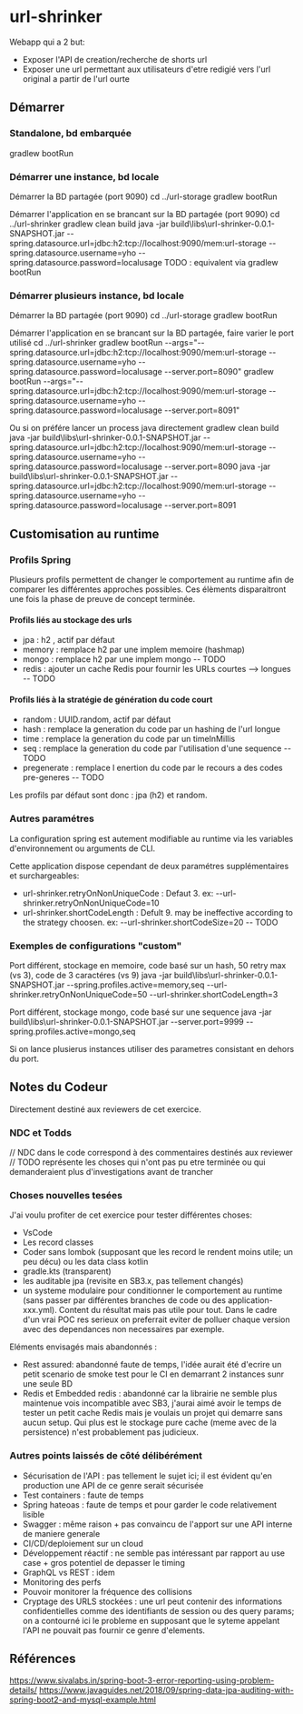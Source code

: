 # url-shrinker

Webapp qui a 2 but:
  * Exposer l'API de creation/recherche de shorts url
  * Exposer une url permettant aux utilisateurs d'etre redigié vers l'url original a partir de l'url ourte


## Démarrer

### Standalone, bd embarquée
gradlew bootRun

### Démarrer une instance, bd locale

Démarrer la BD partagée (port 9090)
    cd ../url-storage
    gradlew bootRun

Démarrer l'application en se brancant sur la BD partagée (port 9090)
    cd ../url-shrinker
    gradlew clean build
    java -jar build\libs\url-shrinker-0.0.1-SNAPSHOT.jar --spring.datasource.url=jdbc:h2:tcp://localhost:9090/mem:url-storage --spring.datasource.username=yho --spring.datasource.password=localusage
TODO : equivalent via gradlew bootRun

### Démarrer plusieurs instance, bd locale

Démarrer la BD partagée (port 9090)
    cd ../url-storage
    gradlew bootRun

Démarrer l'application en se brancant sur la BD partagée, faire varier le port utilisé
    cd ../url-shrinker
    gradlew bootRun --args="--spring.datasource.url=jdbc:h2:tcp://localhost:9090/mem:url-storage --spring.datasource.username=yho --spring.datasource.password=localusage --server.port=8090"
    gradlew bootRun --args="--spring.datasource.url=jdbc:h2:tcp://localhost:9090/mem:url-storage --spring.datasource.username=yho --spring.datasource.password=localusage --server.port=8091"


Ou si on préfére lancer un process java directement
    gradlew clean build
    java -jar build\libs\url-shrinker-0.0.1-SNAPSHOT.jar --spring.datasource.url=jdbc:h2:tcp://localhost:9090/mem:url-storage --spring.datasource.username=yho --spring.datasource.password=localusage --server.port=8090
    java -jar build\libs\url-shrinker-0.0.1-SNAPSHOT.jar --spring.datasource.url=jdbc:h2:tcp://localhost:9090/mem:url-storage --spring.datasource.username=yho --spring.datasource.password=localusage --server.port=8091


## Customisation au runtime

### Profils Spring
Plusieurs profils permettent de changer le comportement au runtime afin de comparer les différentes approches possibles.
Ces élèments disparaitront une fois la phase de preuve de concept terminée.

#### Profils liés au stockage des urls
  * jpa : h2 , actif par défaut
  * memory : remplace h2 par une implem memoire (hashmap)
  * mongo : remplace h2 par une implem mongo -- TODO
  * redis : ajouter un cache Redis pour fournir les URLs courtes --> longues -- TODO

#### Profils liés à la stratégie de génération du code court
  * random : UUID.random, actif par défaut
  * hash : remplace la generation du code par un hashing de l'url longue
  * time : remplace la generation du code par un timeInMillis
  * seq : remplace la generation du code par l'utilisation d'une sequence -- TODO
  * pregenerate : remplace l enertion du code par le recours a des codes pre-generes -- TODO

Les profils par défaut sont donc : jpa (h2) et random.

### Autres paramétres

La configuration spring est autement modifiable au runtime via les variables d'environnement ou arguments de CLI.

Cette application dispose cependant de deux paramétres supplémentaires et surchargeables:
  * url-shrinker.retryOnNonUniqueCode : Defaut 3. ex: --url-shrinker.retryOnNonUniqueCode=10
  * url-shrinker.shortCodeLength : Defult 9. may be ineffective according to the strategy choosen. ex: --url-shrinker.shortCodeSize=20  -- TODO


### Exemples de configurations "custom"

Port différent, stockage en memoire, code basé sur un hash, 50 retry max (vs 3), code de 3 caractéres (vs 9)
   java -jar build\libs\url-shrinker-0.0.1-SNAPSHOT.jar --spring.profiles.active=memory,seq --url-shrinker.retryOnNonUniqueCode=50 --url-shrinker.shortCodeLength=3 

Port différent, stockage mongo, code basé sur une sequence
   java -jar build\libs\url-shrinker-0.0.1-SNAPSHOT.jar --server.port=9999 --spring.profiles.active=mongo,seq 

 Si on lance plusierus instances utiliser des parametres consistant en dehors du port.

## Notes du Codeur

Directement destiné aux reviewers de cet exercice.

### NDC et Todds
// NDC dans le code correspond à des commentaires destinés aux reviewer
// TODO représente les choses qui n'ont pas pu etre terminée ou qui demanderaient plus d'investigations avant de trancher

### Choses nouvelles tesées

J'ai voulu profiter de cet exercice pour tester différentes choses:
  * VsCode
  * Les record classes
  * Coder sans lombok (supposant que les record le rendent moins utile; un peu décu) ou les data class kotlin
  * gradle.kts (transparent)
  * les auditable jpa (revisite en SB3.x, pas tellement changés)
  * un systeme modulaire pour conditionner le comportement au runtime (sans passer par différentes branches de code ou des application-xxx.yml). Content du résultat mais pas utile pour tout. Dans le cadre d'un vrai POC res serieux on preferrait eviter de polluer chaque version avec des dependances non necessaires par exemple.

Eléments envisagés mais abandonnés :
  * Rest assured: abandonné faute de temps, l'idée aurait été d'ecrire un petit scenario de smoke test pour le CI en demarrant 2 instances sunr une seule BD
  * Redis et Embedded redis : abandonné car la librairie ne semble plus maintenue vois incompatible avec SB3, j'aurai aimé avoir le temps de tester un petit cache Redis mais je voulais un projet qui demarre sans aucun setup. Qui plus est le stockage pure cache (meme avec de la persistence) n'est probablement pas judicieux.

### Autres points laissés de côté délibérément

  * Sécurisation de l'API : pas tellement le sujet ici; il est évident qu'en production une API de ce genre serait sécurisée
  * Test containers : faute de temps 
  * Spring hateoas : faute de temps et pour garder le code relativement lisible
  * Swagger : même raison + pas convaincu de l'apport sur une API interne de maniere generale
  * CI/CD/deploiement sur un cloud
  * Développement réactif : ne semble pas intéressant par rapport au use case + gros potentiel de depasser le timing
  * GraphQL vs REST : idem
  * Monitoring des perfs
  * Pouvoir monitorer la fréquence des collisions
  * Cryptage des URLS stockées : une url peut contenir des informations confidentielles comme des identifiants de session ou des query params; on a contourné ici le probleme en supposant que le syteme appelant l'API ne pouvait pas fournir ce genre d'elements.

## Références

https://www.sivalabs.in/spring-boot-3-error-reporting-using-problem-details/
https://www.javaguides.net/2018/09/spring-data-jpa-auditing-with-spring-boot2-and-mysql-example.html
